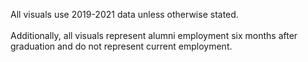 All visuals use 2019-2021 data unless otherwise stated.  
<br/> Additionally, all visuals represent alumni employment six months after graduation and do not represent current employment.
